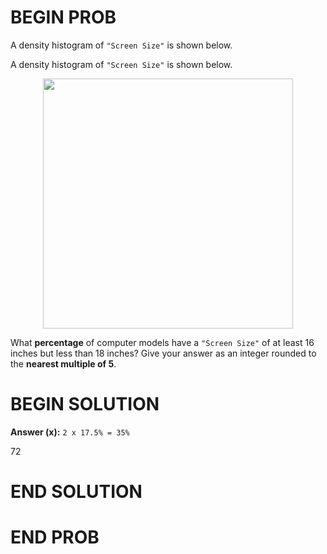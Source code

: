 # BEGIN PROB

A density histogram of `"Screen Size"` is shown below.

A density histogram of `"Screen Size"` is shown below.

<center><img src="../../assets/images/wi24-quizzes/histogram.png" width=400></center>

What **percentage** of computer models have a `"Screen Size"` of at
least 16 inches but less than 18 inches? Give your answer as an integer
rounded to the **nearest multiple of 5**.

# BEGIN SOLUTION

**Answer (x):** `2 x 17.5% = 35%`

<average>72</average>

# END SOLUTION

# END PROB
